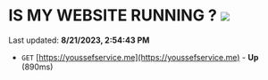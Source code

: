 # IS MY WEBSITE RUNNING ? [![](https://img.shields.io/static/v1?label=Sponsor&message=%E2%9D%A4&logo=GitHub&color=%23fe8e86)](https://github.com/sponsors/<username>)

Last updated: **8/21/2023, 2:54:43 PM**

- `GET` [https://youssefservice.me](https://youssefservice.me) - **Up** (890ms)
